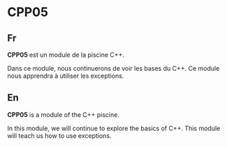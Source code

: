 # CPP05

Fr
---
**CPP05** est un module de la piscine C++.

Dans ce module, nous continuerons de voir les bases du C++.
Ce module nous apprendra à utiliser les exceptions.

En
---
**CPP05** is a module of the C++ piscine.

In this module, we will continue to explore the basics of C++.
This module will teach us how to use exceptions.
